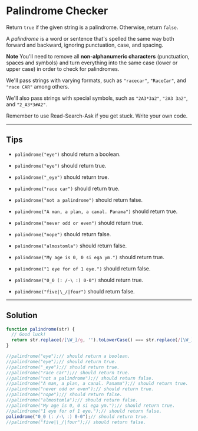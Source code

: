 # Palindrome Checker

Return `true` if the given string is a palindrome. Otherwise, return `false`.

A *palindrome* is a word or sentence that's spelled the same way both forward and backward, ignoring punctuation, case, and spacing.

**Note**
You'll need to remove all **non-alphanumeric characters** (punctuation, spaces and symbols) and turn everything into the same case (lower or upper case) in order to check for palindromes.

We'll pass strings with varying formats, such as `"racecar"`, `"RaceCar"`, and `"race CAR"` among others.

We'll also pass strings with special symbols, such as `"2A3*3a2"`, `"2A3 3a2"`, and `"2_A3*3#A2"`.

Remember to use Read-Search-Ask if you get stuck. Write your own code.

---

## Tips

- `palindrome("eye")` should return a boolean.

- `palindrome("eye")` should return true.

- `palindrome("_eye")` should return true.

- `palindrome("race car")` should return true.

- `palindrome("not a palindrome")` should return false.

- `palindrome("A man, a plan, a canal. Panama")` should return true.

- `palindrome("never odd or even")` should return true.

- `palindrome("nope")` should return false.

- `palindrome("almostomla")` should return false.

- `palindrome("My age is 0, 0 si ega ym.")` should return true.

- `palindrome("1 eye for of 1 eye.")` should return false.

- `palindrome("0_0 (: /-\ :) 0-0")` should return true.

- `palindrome("five|\_/|four")` should return false.

---

## Solution

```js
function palindrome(str) {
  // Good luck!
  return str.replace(/[\W_]/g, '').toLowerCase() === str.replace(/[\W_]/g, '').toLowerCase().split('').reverse().join('');
}

//palindrome("eye");// should return a boolean.
//palindrome("eye");// should return true.
//palindrome("_eye");// should return true.
//palindrome("race car");// should return true.
//palindrome("not a palindrome");// should return false.
//palindrome("A man, a plan, a canal. Panama");// should return true.
//palindrome("never odd or even");// should return true.
//palindrome("nope");// should return false.
//palindrome("almostomla");// should return false.
//palindrome("My age is 0, 0 si ega ym.");// should return true.
//palindrome("1 eye for of 1 eye.");// should return false.
palindrome("0_0 (: /-\ :) 0-0");// should return true.
//palindrome("five|\_/|four");// should return false.
```